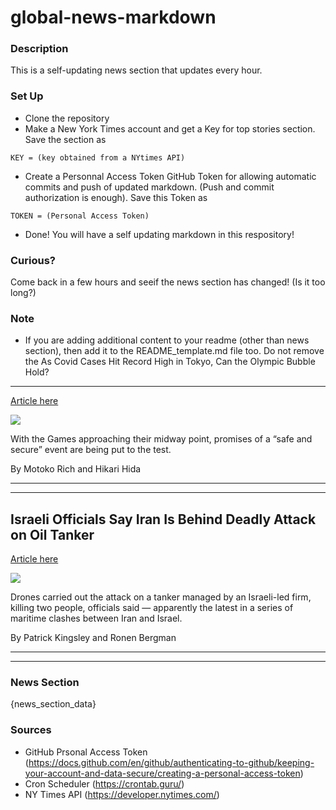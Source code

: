 # global-news-markdown

### Description 
This is a self-updating news section that updates every hour.

### Set Up 
* Clone the repository
* Make a New York Times account and get a Key for top stories section. Save the section as 
 ```
 KEY = (key obtained from a NYtimes API)
 ```
*  Create a Personnal Access Token GitHub Token for allowing automatic commits and push of updated markdown. (Push and commit authorization is enough). Save this Token as 
```
TOKEN = (Personal Access Token)
```
* Done! You will have a self updating markdown in this respository!

### Curious?
Come back in a few hours and seeif the news section has changed! (Is it too long?)

### Note
* If you are adding additional content to your readme (other than news section), then add it to the README_template.md file too. Do not remove the As Covid Cases Hit Record High in Tokyo, Can the Olympic Bubble Hold?
---------------------------------------------------------------------

[Article here](https://www.nytimes.com/2021/07/29/world/asia/tokyo-olympics-covid.html)

[![](https://static01.nyt.com/images/2021/07/29/world/29olympics-covid-04/merlin_190795002_602f6479-d73d-4085-b8e3-26bda1dce4ec-superJumbo.jpg)](https://www.nytimes.com/2021/07/29/world/asia/tokyo-olympics-covid.html)

With the Games approaching their midway point, promises of a “safe and secure” event are being put to the test.

By Motoko Rich and Hikari Hida

* * *

* * *

Israeli Officials Say Iran Is Behind Deadly Attack on Oil Tanker
----------------------------------------------------------------

[Article here](https://www.nytimes.com/2021/07/30/world/middleeast/tanker-attack-oman.html)

[![](https://static01.nyt.com/images/2021/07/30/world/30Israel-ship/merlin_192073275_eb7f04bd-5116-43a6-9091-86e3252855bf-superJumbo.jpg)](https://www.nytimes.com/2021/07/30/world/middleeast/tanker-attack-oman.html)

Drones carried out the attack on a tanker managed by an Israeli-led firm, killing two people, officials said — apparently the latest in a series of maritime clashes between Iran and Israel.

By Patrick Kingsley and Ronen Bergman

* * *

* * *

### News Section 
{news_section_data}


### Sources 
* GitHub Prsonal Access Token (https://docs.github.com/en/github/authenticating-to-github/keeping-your-account-and-data-secure/creating-a-personal-access-token)
* Cron Scheduler (https://crontab.guru/)
* NY Times API (https://developer.nytimes.com/)
